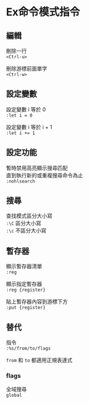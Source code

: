 # Ex命令模式指令

## 編輯

刪除一行  
`<Ctrl-u>`

刪除游標前面單字  
`<Ctrl-w>`

## 設定變數

設定變數 i 等於 0  
`:let i = 0`  
  
設定變數 i 等於 i + 1  
`:let i += 1`  


## 設定功能

暫時禁用高亮顯示搜尋匹配  
直到執行新的或重複搜尋命令為止  
`:nohlsearch`

## 搜尋

查找模式區分大小寫  
`:\C` 區分大小寫  
`:\c` 不區分大小寫

## 暫存器

顯示暫存器清單  
`:reg`  
  
顯示指定暫存器  
`:reg {register}`   
  
貼上暫存器內容到游標下方  
`:put {register}` 

## 替代

指令  
`:%s/from/to/flags`

`from` 和 `to` 都適用正規表達式

### flags

全域搜尋  
`global`

